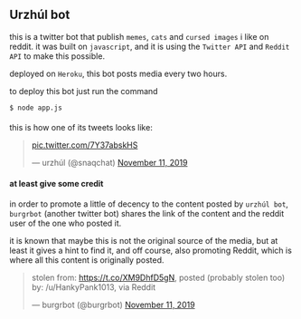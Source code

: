 ## Urzhúl bot
this is a twitter bot that publish `memes`, `cats` and `cursed images` i like on reddit. it was built on `javascript`, and it is using the `Twitter API` and `Reddit API` to make this possible.

deployed on `Heroku`, this bot posts media every two hours.

to deploy this bot just run the command
```
$ node app.js
```

####

this is how one of its tweets looks like:

<div class="center">
<blockquote class="twitter-tweet"><p lang="und" dir="ltr"><a href="https://t.co/7Y37abskHS">pic.twitter.com/7Y37abskHS</a></p>&mdash; urzhúl (@snaqchat) <a href="https://twitter.com/snaqchat/status/1193743783264968705?ref_src=twsrc%5Etfw">November 11, 2019</a></blockquote> <script async src="https://platform.twitter.com/widgets.js" charset="utf-8"></script>
</div>

#### at least give some credit

in order to promote a little of decency to the content posted by `urzhúl bot`, `burgrbot` (another twitter bot) shares the link of the content and the reddit user of the one who posted it.

it is known that maybe this is not the original source of the media, but at least it gives a hint to find it, and off course, also promoting Reddit, which is where all this content is originally posted.


<div class="center">
<blockquote class="twitter-tweet"><p lang="en" dir="ltr">stolen from: <a href="https://t.co/XM9DhfD5gN">https://t.co/XM9DhfD5gN</a>, posted (probably stolen too) by: /u/HankyPank1013, via Reddit</p>&mdash; burgrbot (@burgrbot) <a href="https://twitter.com/burgrbot/status/1193743784829476865?ref_src=twsrc%5Etfw">November 11, 2019</a></blockquote> <script async src="https://platform.twitter.com/widgets.js" charset="utf-8"></script>
</div>

